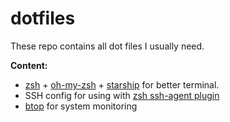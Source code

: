 # dotfiles
These repo contains all dot files I usually need.

**Content:**
- [zsh](https://www.zsh.org/) + [oh-my-zsh](https://ohmyz.sh/) + [starship](https://starship.rs/) for better terminal.
- SSH config for using with [zsh ssh-agent plugin](https://github.com/reenhanced/zsh-config/blob/master/plugins/ssh-agent/ssh-agent.plugin.zsh)
- [btop](https://github.com/aristocratos/btop) for system monitoring 
